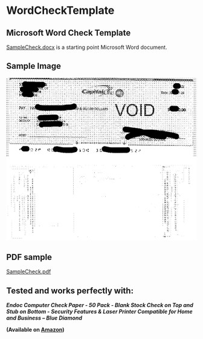 # WordCheckTemplate
## Microsoft Word Check Template


[SampleCheck.docx](/SampleCheck.docx) is a starting point Microsoft Word document.


## Sample Image

![SampleCheck.png](SampleCheck.png)


## PDF sample

[SampleCheck.pdf](/SampleCheck.pdf)


## Tested and works perfectly with:

***Endoc Computer Check Paper - 50 Pack - Blank Stock Check on Top and Stub on Bottom - Security Features & Laser Printer Compatible for Home and Business – Blue Diamond*** 

**(Available on [Amazon](https://www.amazon.com/dp/B084BXRVZT?psc=1&ref=ppx_yo2ov_dt_b_product_details))**
